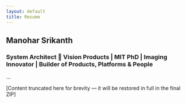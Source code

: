 ```yaml
---
layout: default
title: Resume
---
```



## Manohar Srikanth
### System Architect  Vision Products | MIT PhD | Imaging Innovator | Builder of Products, Platforms & People  

...

[Content truncated here for brevity — it will be restored in full in the final ZIP]

